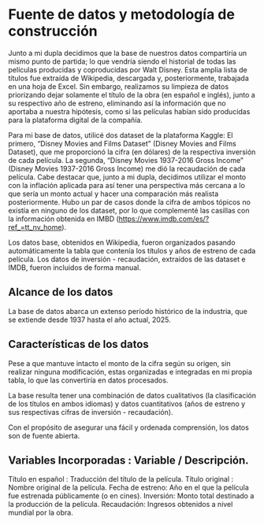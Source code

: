 # Fuente de datos y metodología de construcción
Junto a mi dupla decidimos que la base de nuestros datos compartiría un mismo punto de partida; lo que vendría siendo el historial de todas las películas producidas y coproducidas por Walt Disney. Esta amplia lista de títulos fue extraída de Wikipedia, descargada y, posteriormente, trabajada en una hoja de Excel. Sin embargo, realizamos su limpieza de datos priorizando dejar solamente el título de la obra (en español e inglés), junto a su respectivo año de estreno, eliminando así la información que no aportaba a nuestra hipótesis, como si las películas habían sido producidas para la plataforma digital de la compañía. 

Para mi base de datos, utilicé dos dataset de la plataforma Kaggle:
El primero, “Disney Movies and Films Dataset” (Disney Movies and Films Dataset), que me proporcionó la cifra (en dólares) de la respectiva inversión de cada película.
La segunda, “Disney Movies 1937-2016 Gross Income” (Disney Movies 1937-2016 Gross Income) me dió la recaudación de cada película. Cabe destacar que, junto a mi dupla, decidimos utilizar el monto con la inflación aplicada para así tener una perspectiva más cercana a lo que sería un monto actual y hacer una comparación más realista posteriormente. 
Hubo un par de casos donde la cifra de ambos tópicos no existía en ninguno de los dataset, por lo que complementé las casillas con la información obtenida en IMBD (https://www.imdb.com/es/?ref_=tt_nv_home).   

Los datos base, obtenidos en Wikipedia, fueron organizados pasando automáticamente la tabla que contenía los títulos y años de estreno de cada película. Los datos de inversión - recaudación, extraídos de las dataset e IMDB, fueron incluidos de forma manual. 

## Alcance de los datos
La base de datos abarca un extenso período histórico de la industria, que se extiende desde 1937 hasta el año actual, 2025. 

## Características de los datos 
Pese a que mantuve intacto el monto de la cifra según su origen, sin realizar ninguna modificación, estas organizadas e integradas en mi propia tabla, lo que las convertiría en datos procesados. 

La base resulta tener una combinación de datos cualitativos (la clasificación de los títulos en ambos idiomas) y datos cuantitativos (años de estreno y sus respectivas cifras de inversión - recaudación).

Con el propósito de asegurar una fácil y ordenada comprensión, los datos son de fuente abierta. 


## Variables Incorporadas : Variable / Descripción. 
Título en español : Traducción del título de la película.
Título original : Nombre original de la película. 
Fecha de estreno: Año en el que la película fue estrenada públicamente (o en cines).
Inversión: Monto total destinado a la producción de la película.
Recaudación: Ingresos obtenidos a nivel mundial por la obra. 
